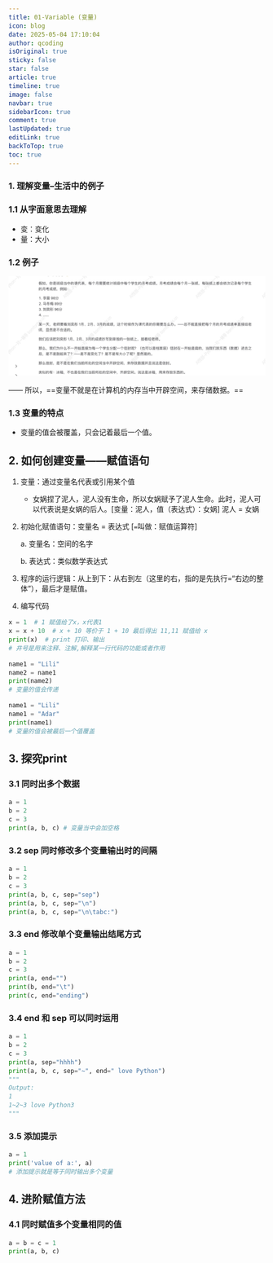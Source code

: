 ```yaml
---
title: 01-Variable (变量)
icon: blog
date: 2025-05-04 17:10:04
author: qcoding
isOriginal: true
sticky: false
star: false
article: true
timeline: true
image: false
navbar: true
sidebarIcon: true
comment: true
lastUpdated: true
editLink: true
backToTop: true
toc: true
---
```


### 1. 理解变量–生活中的例子

### 1.1 从字面意思去理解

- 变：变化
- 量：大小

### 1.2 例子

![image-20250511111750484](./variables.assets/image-20250511111750484.png)

—— 所以，==变量不就是在计算机的内存当中开辟空间，来存储数据。==

### 1.3 变量的特点

- 变量的值会被覆盖，只会记着最后一个值。

## 2. 如何创建变量——赋值语句

1. 变量：通过变量名代表或引用某个值
    - 女娲捏了泥人，泥人没有生命，所以女娲赋予了泥人生命。此时，泥人可以代表说是女娲的后人。[变量：泥人，值（表达式）：女娲] 泥人 = 女娲

2. 初始化赋值语句：变量名 = 表达式 [`=`叫做：赋值运算符]

    a. 变量名：空间的名字

    b. 表达式：类似数学表达式

3. 程序的运行逻辑：从上到下：从右到左（这里的右，指的是先执行=“右边的整体”），最后才是赋值。
4. 编写代码

```python
x = 1  # 1 赋值给了x，x代表1
x = x + 10  # x + 10 等价于 1 + 10 最后得出 11,11 赋值给 x
print(x)  # print 打印、输出
# 井号是用来注释、注解,解释某一行代码的功能或者作用
```

```python
name1 = "Lili"
name2 = name1
print(name2)
# 变量的值会传递
```

```python
name1 = "Lili"
name1 = "Adar"
print(name1)
# 变量的值会被最后一个值覆盖
```

## 3. 探究print

### 3.1 同时出多个数据

```python
a = 1
b = 2
c = 3
print(a, b, c) # 变量当中会加空格
```

### 3.2 sep 同时修改多个变量输出时的间隔

```python
a = 1
b = 2
c = 3
print(a, b, c, sep="sep")
print(a, b, c, sep="\n") 
print(a, b, c, sep="\n\tabc:")
```

### 3.3 end 修改单个变量输出结尾方式

```python
a = 1
b = 2
c = 3
print(a, end="")
print(b, end="\t")
print(c, end="ending")
```

### 3.4 end 和 sep 可以同时运用

```python
a = 1
b = 2
c = 3
print(a, sep="hhhh")
print(a, b, c, sep="~", end=" love Python")
"""
Output:
1
1~2~3 love Python3
"""
```

### 3.5 添加提示

```python
a = 1
print('value of a:', a)
# 添加提示就是等于同时输出多个变量
```

## 4. 进阶赋值方法

### 4.1 同时赋值多个变量相同的值

```python
a = b = c = 1
print(a, b, c)
```

